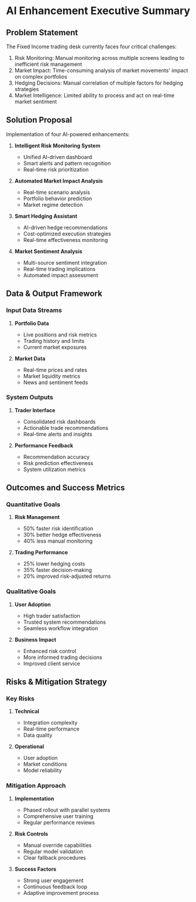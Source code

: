 # AI Enhancement Executive Summary

## Problem Statement
The Fixed Income trading desk currently faces four critical challenges:
1. Risk Monitoring: Manual monitoring across multiple screens leading to inefficient risk management
2. Market Impact: Time-consuming analysis of market movements' impact on complex portfolios
3. Hedging Decisions: Manual correlation of multiple factors for hedging strategies
4. Market Intelligence: Limited ability to process and act on real-time market sentiment

## Solution Proposal
Implementation of four AI-powered enhancements:
1. **Intelligent Risk Monitoring System**
   - Unified AI-driven dashboard
   - Smart alerts and pattern recognition
   - Real-time risk prioritization

2. **Automated Market Impact Analysis**
   - Real-time scenario analysis
   - Portfolio behavior prediction
   - Market regime detection

3. **Smart Hedging Assistant**
   - AI-driven hedge recommendations
   - Cost-optimized execution strategies
   - Real-time effectiveness monitoring

4. **Market Sentiment Analysis**
   - Multi-source sentiment integration
   - Real-time trading implications
   - Automated impact assessment

## Data & Output Framework

### Input Data Streams
1. **Portfolio Data**
   - Live positions and risk metrics
   - Trading history and limits
   - Current market exposures

2. **Market Data**
   - Real-time prices and rates
   - Market liquidity metrics
   - News and sentiment feeds

### System Outputs
1. **Trader Interface**
   - Consolidated risk dashboards
   - Actionable trade recommendations
   - Real-time alerts and insights

2. **Performance Feedback**
   - Recommendation accuracy
   - Risk prediction effectiveness
   - System utilization metrics

## Outcomes and Success Metrics

### Quantitative Goals
1. **Risk Management**
   - 50% faster risk identification
   - 30% better hedge effectiveness
   - 40% less manual monitoring

2. **Trading Performance**
   - 25% lower hedging costs
   - 35% faster decision-making
   - 20% improved risk-adjusted returns

### Qualitative Goals
1. **User Adoption**
   - High trader satisfaction
   - Trusted system recommendations
   - Seamless workflow integration

2. **Business Impact**
   - Enhanced risk control
   - More informed trading decisions
   - Improved client service

## Risks & Mitigation Strategy

### Key Risks
1. **Technical**
   - Integration complexity
   - Real-time performance
   - Data quality

2. **Operational**
   - User adoption
   - Market conditions
   - Model reliability

### Mitigation Approach
1. **Implementation**
   - Phased rollout with parallel systems
   - Comprehensive user training
   - Regular performance reviews

2. **Risk Controls**
   - Manual override capabilities
   - Regular model validation
   - Clear fallback procedures

3. **Success Factors**
   - Strong user engagement
   - Continuous feedback loop
   - Adaptive improvement process
